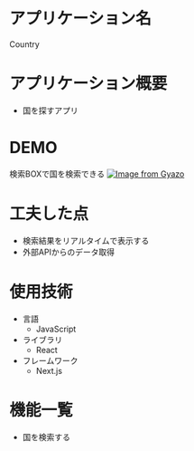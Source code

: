 # アプリケーション名
Country

# アプリケーション概要
- 国を探すアプリ

# DEMO
検索BOXで国を検索できる
[![Image from Gyazo](https://i.gyazo.com/d6c4d8507437b888e931e2bdb4e4da64.jpg)](https://gyazo.com/d6c4d8507437b888e931e2bdb4e4da64)

# 工夫した点
- 検索結果をリアルタイムで表示する
- 外部APIからのデータ取得


# 使用技術
- 言語
  - JavaScript
- ライブラリ
  - React
- フレームワーク
  - Next.js

# 機能一覧
- 国を検索する

